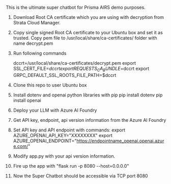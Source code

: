 This is the ultimate super chatbot for Prisma AIRS demo purposes.

1. Download Root CA certificate which you are using with decryption from Strata Cloud Manager.
  
2. Copy single signed Root CA certificate to your Ubuntu box and set it as trusted. Copy pem file to /usr/local/share/ca-certificates/ folder with name decrypt.pem

3. Run following commands
   
    dccrt=/usr/local/share/ca-certificates/decrypt.pem
    export SSL_CERT_FILE=$dccrt
    export REQUESTS_CA_BUNDLE=$dccrt
    export GRPC_DEFAULT_SSL_ROOTS_FILE_PATH=$dccrt

4. Clone this repo to user Ubuntu box

5. Install dotenv and openai python libraries with pip
    pip install dotenv
    pip install openai

6. Deploy your LLM with Azure AI Foundry

7. Get API key, endpoint, api version information from the Azure AI Foundry

8. Set API key and API endpoint with commands:
    export AZURE_OPENAI_API_KEY="XXXXXXXX"
    export AZURE_OPENAI_ENDPOINT="https://endpointname_openai.openai.azure.com/"

9. Modify app.py with your api version information.

10. Fire up the app with "flask run -p 8080 --host=0.0.0.0"

11. Now the Super Chatbot should be accessible via TCP port 8080  
